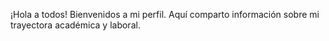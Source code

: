 ¡Hola a todos! Bienvenidos a mi perfil. Aquí comparto información sobre mi trayectora académica y laboral.
